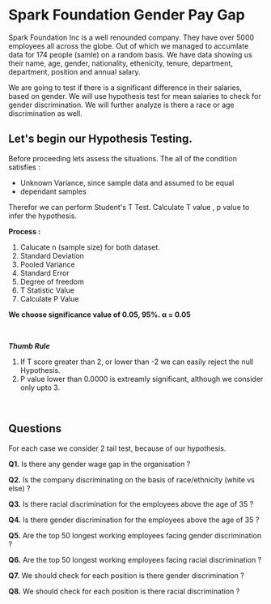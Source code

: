# Spark Foundation Gender Pay Gap

Spark Foundation Inc is a well renounded company. They have over 5000 employees all across the globe. Out of which we managed to accumlate data for 174 people (samle) on a random basis. We have data showing us their name, age, gender, nationality, ethenicity, tenure, department, department, position and annual salary. 

We are going to test if there is a significant difference in their salaries, based on gender. We will use hypothesis test for mean salaries to check for gender discrimination.
We will further analyze is there a race or age discrimination as well.

## Let's begin our Hypothesis Testing.

Before proceeding lets assess the situations. The all of the condition satisfies :
* Unknown Variance, since sample data and assumed to be equal
* dependant samples

Therefor we can perform  Student's T Test. Calculate T value , p value to infer the hypothesis.

__Process :__

1. Calucate n (sample size) for both dataset.
2. Standard Deviation
3. Pooled Variance
4. Standard Error 
5. Degree of freedom 
6. T Statistic Value 
7. Calculate P Value

__We choose significance value of 0.05, 95%. α = 0.05__

</br>


__*Thumb Rule*__

1. If T score greater than 2, or lower than -2 we can easily reject the null Hypothesis.
2. P value lower than 0.0000 is extreamly significant, although we consider only upto 3.
    
</br>

## Questions

For each case we consider 2 tail test, because of our hypothesis.

__Q1.__ Is there any gender wage gap in the organisation ?

__Q2.__ Is the company discriminating on the basis of race/ethnicity (white vs else) ?

__Q3.__ Is there racial discrimination for the employees above the age of 35 ?

__Q4.__ Is there gender discrimination for the employees above the age of 35 ?

__Q5.__ Are the top 50 longest working employees facing gender discrimination ?

__Q6.__ Are the top 50 longest working employees facing racial discrimination ?

__Q7.__ We should check for each position is there gender discrimination ?

__Q8.__ We should check for each position is there racial discrimination ?
